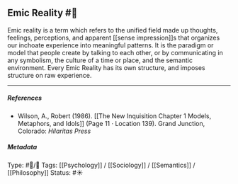 ## Emic Reality  #🧠 

Emic reality is a term which refers to the unified field made up thoughts, feelings, perceptions, and apparent [[sense impression]]s that organizes our inchoate experience into meaningful patterns. It is the paradigm or model that people create by talking to each other, or by communicating in any symbolism, the culture of a time or place, and the semantic environment. Every Emic Reality has its own structure, and imposes structure on raw experience.

___

##### References

- Wilson, A., Robert (1986). [[The New Inquisition Chapter 1 Models, Metaphors, and Idols]] (Page 11 · Location 139). Grand Junction, Colorado: _Hilaritas Press_

##### Metadata

Type: #🔵/🔵 
Tags: [[Psychology]] / [[Sociology]] / [[Semantics]] / [[Philosophy]]
Status: #☀️